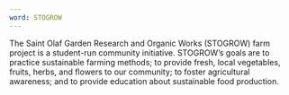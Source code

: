 ```yaml
---
word: STOGROW
---
```


The Saint Olaf Garden Research and Organic Works (STOGROW) farm project is a student-run community initiative. STOGROW’s goals are to practice sustainable farming methods; to provide fresh, local vegetables, fruits, herbs, and flowers to our community; to foster agricultural awareness; and to provide education about sustainable food production.
